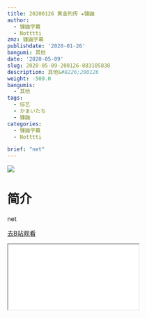 ```yaml
---
title: 20200126 黄金列传 ★镰鼬
author:
  - 镰鼬字幕
  - Notttti
zmz: 镰鼬字幕
publishdate: '2020-01-26'
bangumi: 其他
date: '2020-05-09'
slug: 2020-05-09-200126-883105838
description: 其他&#8226;200126
weight: -509.0
bangumis:
  - 其他
tags:
  - 综艺
  - かまいたち
  - 镰鼬
categories:
  - 镰鼬字幕
  - Notttti

brief: "net"
---
```

![](https://raw.githubusercontent.com/tcgriffith/owaraisite/master/static/tmpimg/7211d59ef66b3e8cf692159a1bc68e8039820495.jpg.480.jpg)
# 简介  
net  

[去B站观看](https://www.bilibili.com/video/av883105838/)
<div class ="resp-container"><iframe class="testiframe" src="//player.bilibili.com/player.html?aid=883105838"", scrolling="no", allowfullscreen="true" > </iframe></div> 
